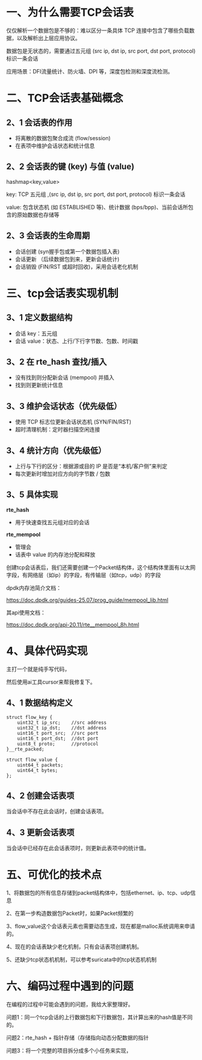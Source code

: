 # 一、为什么需要TCP会话表

仅仅解析一个数据包是不够的：难以区分一条具体 TCP 连接中包含了哪些负载数据，以及解析出上层应用协议。

数据包是无状态的，需要通过五元组 (src ip, dst ip, src port, dst port, protocol) 标识一条会话

应用场景：DFI流量统计、防火墙、DPI 等，深度包检测和深度流检测。



# 二、TCP会话表基础概念

## 2、1 会话表的作用

- 将离散的数据包聚合成流 (flow/session)
- 在表项中维护会话状态和统计信息



## 2、2 会话表的键 (key) 与值 (value)

hashmap<key,value>

key: TCP 五元组 ,(src ip, dst ip, src port, dst port, protocol) 标识一条会话

value: 包含状态机 (如 ESTABLISHED 等)、统计数据 (bps/bpp)、当前会话所包含的原始数据也存储等



## 2、3 会话表的生命周期

- 会话创建 (syn握手包或第一个数据包插入表)
- 会话更新 （后续数据包到来，更新会话统计)
- 会话销毁 (FIN/RST 或超时回收)，采用会话老化机制



# 三、tcp会话表实现机制

## **3、1 定义数据结构**

- 会话 key：五元组
- 会话 value：状态、上行/下行字节数、包数、时间戳



## **3、2 在 rte_hash 查找/插入**

- 没有找到则分配新会话 (mempool) 并插入
- 找到则更新统计信息



## **3、3 维护会话状态**（优先级低）

- 使用 TCP 标志位更新会话状态机 (SYN/FIN/RST)
- 超时清理机制：定时器扫描空闲连接



## **3、4 统计方向**（优先级低）

- 上行与下行的区分：根据源或目的 IP 是否是“本机/客户侧”来判定
- 每次更新时增加对应方向的字节数 / 包数



## 3、5 具体实现

**rte_hash**

- 用于快速查找五元组对应的会话

**rte_mempool**

- 管理会
- 话表中 value 的内存池分配和释放



创建tcp会话表后，我们还需要创建一个Packet结构体，这个结构体里面有以太网字段，有网络层（如ip）的字段，有传输层（如tcp，udp）的字段



dpdk内存池简介文档：

https://doc.dpdk.org/guides-25.07/prog_guide/mempool_lib.html



其api使用文档：

https://doc.dpdk.org/api-20.11/rte__mempool_8h.html



# 4、具体代码实现

主打一个就是纯手写代码，

然后使用ai工具cursor来帮我修复下。

## 4、1 数据结构定义

```
struct flow_key {
	uint32_t ip_src; 	//src address
	uint32_t ip_dst;	//dst address
	uint16_t port_src;	//src port
	uint16_t port_dst;	//dst port
	uint8_t proto;		//protocol
}__rte_packed;

struct flow_value {
    uint64_t packets;
    uint64_t bytes;
};
```



## 4、2 创建会话表项

当会话中不存在此会话时，创建会话表项。



## 4、3 更新会话表项

当会话中已经存在此会话表项时，则更新此表项中的统计值。



# 五、可优化的技术点

1、将数据包的所有信息存储到packet结构体中，包括ethernet、ip、tcp、udp信息

2、在第一步构造数据包Packet时，如果Packet频繁的

3、flow_value这个会话表元素也需要动态生成，现在都是malloc系统调用来申请的。

4、现在的会话表缺少老化机制，只有会话表项创建机制。

5、还缺少tcp状态机机制，可以参考suricata中的tcp状态机机制



# 六、编码过程中遇到的问题

在编程的过程中可能会遇到的问题，我给大家整理好。

问题1：同一个tcp会话的上行数据包和下行数据包，其计算出来的hash值是不同的。



问题2：rte_hash + 指针存储（存储指向动态分配数据的指针



问题3：将一个完整的项目拆分成多个小任务来实现，